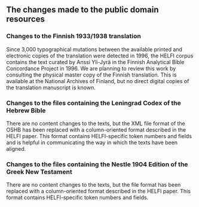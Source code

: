 ## The changes made to the public domain resources

### Changes to the Finnish 1933/1938 translation

Since 3,000 typographical mutations between the available printed and electronic copies of the translation were detected in 1996, the HELFI corpus contains the text curated by Anssi Yli-Jyrä in the Finnish Analytical Bible Concordance Project in 1996.  We are planning to review this work by consulting the physical master copy of the Finnish translation.   This is available at the National Archives of Finland, but no direct digital copies of the translation manuscript is known.    

### Changes to the files containing the Leningrad Codex of the Hebrew Bible

There are no content changes to the texts, but the XML file format of the OSHB has been replaced with a column-oriented format described in the HELFI paper.  This format contains HELFI-specific token numbers and fields and is helpful in communicating the way in which the texts have been aligned.

### Changes to the files containing the Nestle 1904 Edition of the Greek New Testament

There are no content changes to the texts, but the file format has been replaced with a column-oriented format described in the HELFI paper.  This format contains HELFI-specific token numbers and fields.  


